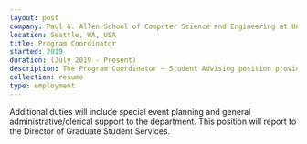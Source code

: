 ```yaml
---
layout: post
company: Paul G. Allen School of Computer Science and Engineering at University of Washington
location: Seattle, WA, USA
title: Program Coordinator
started: 2019
duration: (July 2019 - Present)
description: The Program Coordinator – Student Advising position provides general coordination and reception duties for the Allen School Graduate Advising Team.
collection: resume
type: employment
---
```


Additional duties will include special event planning and general administrative/clerical support to the department. This position will report to the Director of Graduate Student Services.
